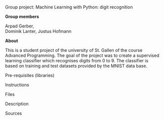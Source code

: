Group project: Machine Learning with Python: digit recognition 

**Group members**

Arpad Gerber, <br/>Dominik Lanter, Justus Hofmann


**About**

This is a student project of the university of St. Gallen of the course Advanced Programming.
The goal of the project was to create a supervised learning classifier which recognises digits from 0 to 9.
The classifier is based on training and test datasets provided by the MNIST data base.

Pre-requisites
(libraries)

Instructions

Files

Description

Sources 

